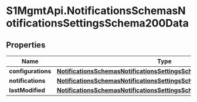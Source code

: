 # S1MgmtApi.NotificationsSchemasNotificationsSettingsSchema200Data

## Properties
Name | Type | Description | Notes
------------ | ------------- | ------------- | -------------
**configurations** | [**NotificationsSchemasNotificationsSettingsSchema200DataConfigurations**](NotificationsSchemasNotificationsSettingsSchema200DataConfigurations.md) |  | [optional] 
**notifications** | [**NotificationsSchemasNotificationsSettingsSchema200DataNotifications**](NotificationsSchemasNotificationsSettingsSchema200DataNotifications.md) |  | [optional] 
**lastModified** | [**NotificationsSchemasNotificationsSettingsSchema200DataLastModified**](NotificationsSchemasNotificationsSettingsSchema200DataLastModified.md) |  | [optional] 


